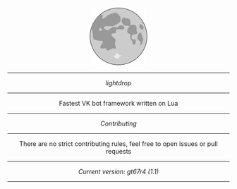 <p align="center">
	<img src="assets/icon.png" height="130">
</p>

---

<p align="center"><i>lightdrop</i></p>

---

<p align="center">
Fastest VK bot framework written on Lua<br>
</p>

---

<p align="center"><i>Contributing</i></p>

---

<p align="center">There are no strict contributing rules, feel free to open issues or pull requests</p>

---

<p align="center"><i>Current version: gt67r4 (1.1)</i></p>

---
